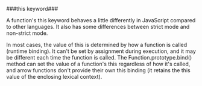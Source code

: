 ###this keyword###

A function's this keyword behaves a little differently in JavaScript compared to other languages. It also has some differences between strict mode and non-strict mode.

In most cases, the value of this is determined by how a function is called (runtime binding). It can't be set by assignment during execution, and it may be different each time the function is called. The Function.prototype.bind() method can set the value of a function's this regardless of how it's called, and arrow functions don't provide their own this binding (it retains the this value of the enclosing lexical context).
